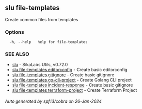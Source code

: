 ## slu file-templates

Create common files from templates

### Options

```
  -h, --help   help for file-templates
```

### SEE ALSO

* [slu](slu.md)	 - SikaLabs Utils, v0.72.0
* [slu file-templates editorconfig](slu_file-templates_editorconfig.md)	 - Create basic editorconfig
* [slu file-templates gitignore](slu_file-templates_gitignore.md)	 - Create basic gitignore
* [slu file-templates go-cli-project](slu_file-templates_go-cli-project.md)	 - Create Golang CLI project
* [slu file-templates incident-response](slu_file-templates_incident-response.md)	 - Create basic gitignore
* [slu file-templates terraform-project](slu_file-templates_terraform-project.md)	 - Create Terraform Project

###### Auto generated by spf13/cobra on 26-Jan-2024
